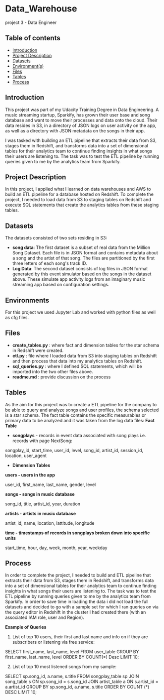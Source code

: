# Data_Warehouse
project 3 - Data Engineer

## Table of contents
* [Introduction](#introduction)
* [Project Description](#project_description)
* [Datasets](#datasets)
* [Environment(s)](#environment)
* [Files](#Files)
* [Tables](#tables)
* [Process](#Process)

## Introduction
This project was part of my Udacity Training Degree in Data Engineering. A music streaming startup, Sparkify, has grown their user base and song database and want to move their processes and data onto the cloud. Their data resides in S3, in a directory of JSON logs on user activity on the app, as well as a directory with JSON metadata on the songs in their app.

I was tasked with building an ETL pipeline that extracts their data from S3, stages them in Redshift, and transforms data into a set of dimensional tables for their analytics team to continue finding insights in what songs their users are listening to. The task was to test the ETL pipeline by running queries given to me by the analytics team from Sparkify.

## Project Description
In this project, I applied what I learned on data warehouses and AWS to build an ETL pipeline for a database hosted on Redshift. To complete the project, I needed to load data from S3 to staging tables on Redshift and execute SQL statements that create the analytics tables from these staging tables.

## Datasets
The datasets consisted of two sets residing in S3:
- **song data**: The first dataset is a subset of real data from the Million Song Dataset. Each file is in JSON format and contains metadata about a song and the artist of that song. The files are partitioned by the first three letters of each song's track ID.
- **Log Data**: The second dataset consists of log files in JSON format generated by this event simulator based on the songs in the dataset above. These simulate app activity logs from an imaginary music streaming app based on configuration settings.

## Environments
For this project we used Jupyter Lab and worked with python files as well as cfg files.

## Files
- **create_tables.py** :  where fact and dimension tables for the star schema in Redshift were created.
- **etl.py** :  file where I loaded data from S3 into staging tables on Redshift and then process that data into my analytics tables on Redshift.
- **sql_queries.py** : where I defined SQL statements, which will be imported into the two other files above.
- **readme.md** : provide discussion on the process

## Tables
As the aim for this project was to create a ETL pipeline for the company to be able to query and analyze songs and user profiles, the schema selected is a star schema. The fact table contains the specific measurables or primary data to be analyzed and it was taken from the log data files:
**Fact Table**
- **songplays** - records in event data associated with song plays i.e. records with page NextSong:

songplay_id, start_time, user_id, level, song_id, artist_id, session_id, location, user_agent
- **Dimension Tables**

**users - users in the app**

user_id, first_name, last_name, gender, level

**songs - songs in music database**

song_id, title, artist_id, year, duration

**artists - artists in music database**

artist_id, name, location, lattitude, longitude

**time - timestamps of records in songplays broken down into specific units**

start_time, hour, day, week, month, year, weekday


## Process
In order to complete the project, I needed to build and ETL pipeline that extracts their data from S3, stages them in Redshift, and transforms data into a set of dimensional tables for their analytics team to continue finding insights in what songs their users are listening to. The task was to test the ETL pipeline by running queries given to me by the analytics team from Sparkify. In order to save time in loading the data i did not load the full datasets and decided to go with a sample set for which I ran queries on via the query editor in Redshift in the cluster I had created there (with an associated IAM role, user and Region).

**Example of Queries**
1. List of top 10 users, their first and last name and info on if they are subscribers or listening via free service:

SELECT first_name, last_name, level
FROM user_table
GROUP BY first_name, last_name, level
ORDER BY COUNT(*) Desc
LIMIT    10;   

2. List of top 10 most listened songs from my sample:

SELECT sp.song_id, a.name, s.title
FROM songplay_table sp
JOIN song_table s
ON sp.song_id = s.song_id
JOIN artist_table a
ON s.artist_id = a.artist_id
GROUP BY sp.song_id, a.name, s.title
ORDER BY COUNT (*) DESC
LIMIT 10;

